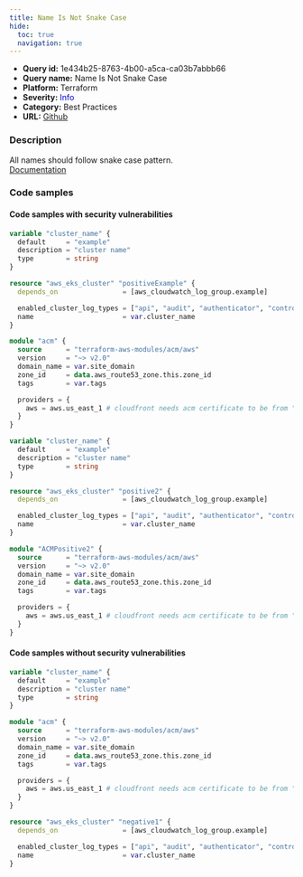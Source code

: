 ```yaml
---
title: Name Is Not Snake Case
hide:
  toc: true
  navigation: true
---
```


<style>
  .highlight .hll {
    background-color: #ff171742;
  }
  .md-content {
    max-width: 1100px;
    margin: 0 auto;
  }
</style>

-   **Query id:** 1e434b25-8763-4b00-a5ca-ca03b7abbb66
-   **Query name:** Name Is Not Snake Case
-   **Platform:** Terraform
-   **Severity:** <span style="color:#00C">Info</span>
-   **Category:** Best Practices
-   **URL:** [Github](https://github.com/Checkmarx/kics/tree/master/assets/queries/terraform/general/name_is_not_snake_case)

### Description
All names should follow snake case pattern.<br>
[Documentation](https://www.terraform.io/docs/extend/best-practices/naming.html#naming)

### Code samples
#### Code samples with security vulnerabilities
```tf title="Postitive test num. 1 - tf file" hl_lines="7"
variable "cluster_name" {
  default     = "example"
  description = "cluster name"
  type        = string
}

resource "aws_eks_cluster" "positiveExample" {
  depends_on                = [aws_cloudwatch_log_group.example]

  enabled_cluster_log_types = ["api", "audit", "authenticator", "controllerManager", "scheduler"]
  name                      = var.cluster_name
}

module "acm" {
  source      = "terraform-aws-modules/acm/aws"
  version     = "~> v2.0"
  domain_name = var.site_domain
  zone_id     = data.aws_route53_zone.this.zone_id
  tags        = var.tags

  providers = {
    aws = aws.us_east_1 # cloudfront needs acm certificate to be from "us-east-1" region
  }
}

```
```tf title="Postitive test num. 2 - tf file" hl_lines="14"
variable "cluster_name" {
  default     = "example"
  description = "cluster name"
  type        = string
}

resource "aws_eks_cluster" "positive2" {
  depends_on                = [aws_cloudwatch_log_group.example]

  enabled_cluster_log_types = ["api", "audit", "authenticator", "controllerManager", "scheduler"]
  name                      = var.cluster_name
}

module "ACMPositive2" {
  source      = "terraform-aws-modules/acm/aws"
  version     = "~> v2.0"
  domain_name = var.site_domain
  zone_id     = data.aws_route53_zone.this.zone_id
  tags        = var.tags

  providers = {
    aws = aws.us_east_1 # cloudfront needs acm certificate to be from "us-east-1" region
  }
}

```


#### Code samples without security vulnerabilities
```tf title="Negative test num. 1 - tf file"
variable "cluster_name" {
  default     = "example"
  description = "cluster name"
  type        = string
}

module "acm" {
  source      = "terraform-aws-modules/acm/aws"
  version     = "~> v2.0"
  domain_name = var.site_domain
  zone_id     = data.aws_route53_zone.this.zone_id
  tags        = var.tags

  providers = {
    aws = aws.us_east_1 # cloudfront needs acm certificate to be from "us-east-1" region
  }
}

resource "aws_eks_cluster" "negative1" {
  depends_on                = [aws_cloudwatch_log_group.example]

  enabled_cluster_log_types = ["api", "audit", "authenticator", "controllerManager", "scheduler"]
  name                      = var.cluster_name
}

```
